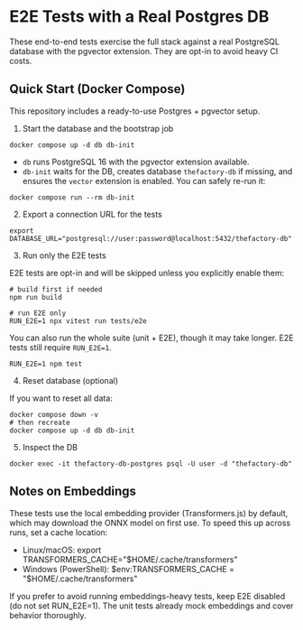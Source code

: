 # E2E Tests with a Real Postgres DB

These end-to-end tests exercise the full stack against a real PostgreSQL database with the pgvector extension. They are opt-in to avoid heavy CI costs.

## Quick Start (Docker Compose)

This repository includes a ready-to-use Postgres + pgvector setup.

1) Start the database and the bootstrap job

```
docker compose up -d db db-init
```

- `db` runs PostgreSQL 16 with the pgvector extension available.
- `db-init` waits for the DB, creates database `thefactory-db` if missing, and ensures the `vector` extension is enabled. You can safely re-run it:

```
docker compose run --rm db-init
```

2) Export a connection URL for the tests

```
export DATABASE_URL="postgresql://user:password@localhost:5432/thefactory-db"
```

3) Run only the E2E tests

E2E tests are opt-in and will be skipped unless you explicitly enable them:

```
# build first if needed
npm run build

# run E2E only
RUN_E2E=1 npx vitest run tests/e2e
```

You can also run the whole suite (unit + E2E), though it may take longer. E2E tests still require `RUN_E2E=1`.

```
RUN_E2E=1 npm test
```

4) Reset database (optional)

If you want to reset all data:

```
docker compose down -v
# then recreate
docker compose up -d db db-init
```

5) Inspect the DB

```
docker exec -it thefactory-db-postgres psql -U user -d "thefactory-db"
```

## Notes on Embeddings

These tests use the local embedding provider (Transformers.js) by default, which may download the ONNX model on first use. To speed this up across runs, set a cache location:

- Linux/macOS: export TRANSFORMERS_CACHE="$HOME/.cache/transformers"
- Windows (PowerShell): $env:TRANSFORMERS_CACHE = "$HOME/.cache/transformers"

If you prefer to avoid running embeddings-heavy tests, keep E2E disabled (do not set RUN_E2E=1). The unit tests already mock embeddings and cover behavior thoroughly.
